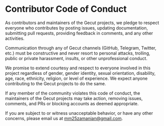# Contributor Code of Conduct

As contributors and maintainers of the Gecut projects, we pledge to respect everyone who contributes by posting issues, updating documentation, submitting pull requests, providing feedback in comments, and any other activities.

Communication through any of Gecut channels (GitHub, Telegram, Twitter, etc.) must be constructive and never resort to personal attacks, trolling, public or private harassment, insults, or other unprofessional conduct.

We promise to extend courtesy and respect to everyone involved in this project regardless of gender, gender identity, sexual orientation, disability, age, race, ethnicity, religion, or level of experience. We expect anyone contributing to the Gecut projects to do the same.

If any member of the community violates this code of conduct, the maintainers of the Gecut projects may take action, removing issues, comments, and PRs or blocking accounts as deemed appropriate.

If you are subject to or witness unacceptable behavior, or have any other concerns, please email us at [mm25zamanian@gmail.com](mailto:mm25zamanian@gmail.com).
